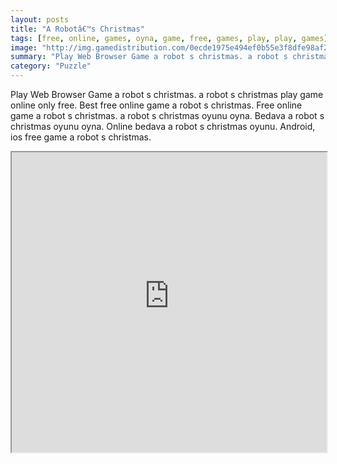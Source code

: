 ```yaml
---
layout: posts
title: "A Robotâ€™s Christmas"
tags: [free, online, games, oyna, game, free, games, play, play, games]
image: "http://img.gamedistribution.com/0ecde1975e494ef0b55e3f8dfe98af2b.jpg"
summary: "Play Web Browser Game a robot s christmas. a robot s christmas play game online only free. Best free online game a robot s christmas. Free online game a robot s christmas. a robot s christmas oyunu oyna. Bedava a robot s christmas oyunu oyna. Online bedava a robot s christmas oyunu. Android, ios free game a robot s christmas."
category: "Puzzle"
---
```


Play Web Browser Game a robot s christmas. a robot s christmas play game online only free. Best free online game a robot s christmas. Free online game a robot s christmas. a robot s christmas oyunu oyna. Bedava a robot s christmas oyunu oyna. Online bedava a robot s christmas oyunu. Android, ios free game a robot s christmas.

<iframe width="100%" height="480px;" src="http://flash.gamedistribution.com?game=0ecde1975e494ef0b55e3f8dfe98af2b"></iframe>
